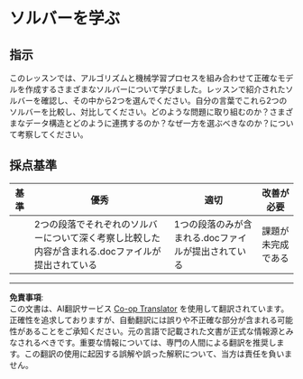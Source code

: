 <!--
CO_OP_TRANSLATOR_METADATA:
{
  "original_hash": "de6025f96841498b0577e9d1aee18d1f",
  "translation_date": "2025-09-03T23:53:57+00:00",
  "source_file": "4-Classification/2-Classifiers-1/assignment.md",
  "language_code": "ja"
}
-->
# ソルバーを学ぶ
## 指示

このレッスンでは、アルゴリズムと機械学習プロセスを組み合わせて正確なモデルを作成するさまざまなソルバーについて学びました。レッスンで紹介されたソルバーを確認し、その中から2つを選んでください。自分の言葉でこれら2つのソルバーを比較し、対比してください。どのような問題に取り組むのか？さまざまなデータ構造とどのように連携するのか？なぜ一方を選ぶべきなのか？について考察してください。

## 採点基準

| 基準     | 優秀                                                                                           | 適切                                         | 改善が必要                     |
| -------- | ---------------------------------------------------------------------------------------------- | ------------------------------------------------ | ---------------------------- |
|          | 2つの段落でそれぞれのソルバーについて深く考察し比較した内容が含まれる.docファイルが提出されている | 1つの段落のみが含まれる.docファイルが提出されている | 課題が未完成である            |

---

**免責事項**:  
この文書は、AI翻訳サービス [Co-op Translator](https://github.com/Azure/co-op-translator) を使用して翻訳されています。正確性を追求しておりますが、自動翻訳には誤りや不正確な部分が含まれる可能性があることをご承知ください。元の言語で記載された文書が正式な情報源とみなされるべきです。重要な情報については、専門の人間による翻訳を推奨します。この翻訳の使用に起因する誤解や誤った解釈について、当方は責任を負いません。